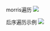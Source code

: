 morris遍历
![](https://oss.zaqbest.com/images/2022/04/30/626cbbf8ec527.jpeg)

后序遍历示例
![](https://oss.zaqbest.com/images/2022/06/27/62b96ef89ead9.jpg)